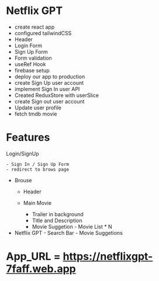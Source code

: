 # Netflix GPT
- create react app
- configured tailwindCSS
- Header
- Login  Form
- Sign Up Form
- Form validation
- useRef Hook
- firebase setup
- deploy our app to production
- create Sign Up user account
- implement Sign In user API
- Created ReduxStore with userSlice
- create Sign out user account
- Update user profile
- fetch tmdb movie




# Features
Login/SignUp 

    - Sign In / Sign Up Form 
    - redirect to brows page

- Brouse
     - Header

     - Main Movie
          - Trailer in background
          - Title and Description
          - Movie Suggetion
                - Movie List * N
- Netflix GPT
      - Search Bar
      - Movie Suggetions



# App_URL = https://netflixgpt-7faff.web.app